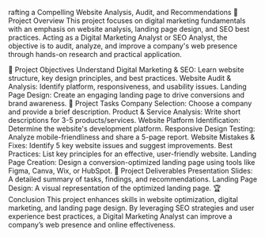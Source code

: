 rafting a Compelling Website Analysis, Audit, and Recommendations
🚀 Project Overview
This project focuses on digital marketing fundamentals with an emphasis on website analysis, landing page design, and SEO best practices. Acting as a Digital Marketing Analyst or SEO Analyst, the objective is to audit, analyze, and improve a company's web presence through hands-on research and practical application.

🎯 Project Objectives
Understand Digital Marketing & SEO: Learn website structure, key design principles, and best practices.
Website Audit & Analysis: Identify platform, responsiveness, and usability issues.
Landing Page Design: Create an engaging landing page to drive conversions and brand awareness.
📝 Project Tasks
Company Selection: Choose a company and provide a brief description.
Product & Service Analysis: Write short descriptions for 3-5 products/services.
Website Platform Identification: Determine the website's development platform.
Responsive Design Testing: Analyze mobile-friendliness and share a 5-page report.
Website Mistakes & Fixes: Identify 5 key website issues and suggest improvements.
Best Practices: List key principles for an effective, user-friendly website.
Landing Page Creation: Design a conversion-optimized landing page using tools like Figma, Canva, Wix, or HubSpot.
📂 Project Deliverables
Presentation Slides: A detailed summary of tasks, findings, and recommendations.
Landing Page Design: A visual representation of the optimized landing page.
🏆 Conclusion
This project enhances skills in website optimization, digital marketing, and landing page design. By leveraging SEO strategies and user experience best practices, a Digital Marketing Analyst can improve a company’s web presence and online effectiveness.

